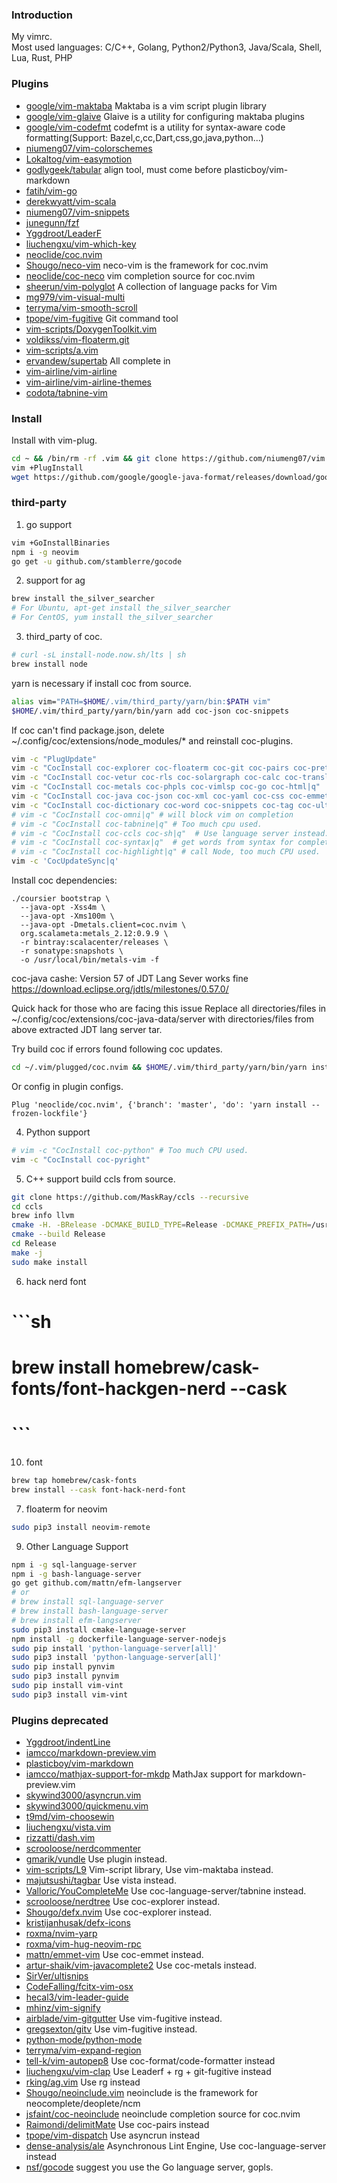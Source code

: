 ### Introduction 
My vimrc.  
Most used languages: C/C++, Golang, Python2/Python3, Java/Scala, Shell, Lua, Rust, PHP  
 
### Plugins 
- [google/vim-maktaba](https://github.com/google/vim-maktaba) Maktaba is a vim script plugin library 
- [google/vim-glaive](https://github.com/google/vim-glaive) Glaive is a utility for configuring maktaba plugins 
- [google/vim-codefmt](https://github.com/google/vim-codefmt) codefmt is a utility for syntax-aware code formatting(Support: Bazel,c,cc,Dart,css,go,java,python...) 
- [niumeng07/vim-colorschemes](https://github.com/niumeng07/vim-colorschemes) 
- [Lokaltog/vim-easymotion](https://github.com/Lokaltog/vim-easymotion) 
- [godlygeek/tabular](https://github.com/godlygeek/tabular) align tool, must come before plasticboy/vim-markdown 
- [fatih/vim-go](https://github.com/fatih/vim-go) 
- [derekwyatt/vim-scala](https://github.com/derekwyatt/vim-scala) 
- [niumeng07/vim-snippets](https://github.com/niumeng07/vim-snippets) 
- [junegunn/fzf](https://github.com/junegunn/fzf) 
- [Yggdroot/LeaderF](https://github.com/Yggdroot/LeaderF) 
- [liuchengxu/vim-which-key](https://github.com/liuchengxu/vim-which-key) 
- [neoclide/coc.nvim](https://github.com/neoclide/coc.nvim) 
- [Shougo/neco-vim](https://github.com/Shougo/neco-vim) neco-vim is the framework for coc.nvim 
- [neoclide/coc-neco](https://github.com/neoclide/coc-neco) vim completion source for coc.nvim 
- [sheerun/vim-polyglot](https://github.com/sheerun/vim-polyglot) A collection of language packs for Vim 
- [mg979/vim-visual-multi](https://github.com/mg979/vim-visual-multi) 
- [terryma/vim-smooth-scroll](https://github.com/terryma/vim-smooth-scroll) 
- [tpope/vim-fugitive](https://github.com/tpope/vim-fugitive) Git command tool 
- [vim-scripts/DoxygenToolkit.vim](https://github.com/vim-scripts/DoxygenToolkit.vim) 
- [voldikss/vim-floaterm.git](https://github.com/voldikss/vim-floaterm.git) 
- [vim-scripts/a.vim](https://github.com/vim-scripts/a.vim) 
- [ervandew/supertab](https://github.com/ervandew/supertab) All complete in <TAB> 
- [vim-airline/vim-airline](https://github.com/vim-airline/vim-airline) 
- [vim-airline/vim-airline-themes](https://github.com/vim-airline/vim-airline-themes) 
- [codota/tabnine-vim](https://github.com/codota/tabnine-vim)
 
### Install 
Install with vim-plug. 
```sh 
cd ~ && /bin/rm -rf .vim && git clone https://github.com/niumeng07/vim.git .vim --recursive
vim +PlugInstall 
wget https://github.com/google/google-java-format/releases/download/google-java-format-1.9/google-java-format-1.9-all-third_party.jar ~/.vim/third_party/format
``` 
 
### third-party 
1. go support 
```sh
vim +GoInstallBinaries
npm i -g neovim
go get -u github.com/stamblerre/gocode
```
 
2. support for ag 
```sh
brew install the_silver_searcher
# For Ubuntu, apt-get install the_silver_searcher
# For CentOS, yum install the_silver_searcher
```
 
3. third_party of coc. 
```sh
# curl -sL install-node.now.sh/lts | sh
brew install node
```
yarn is necessary if install coc from source. 
```sh
alias vim="PATH=$HOME/.vim/third_party/yarn/bin:$PATH vim"
$HOME/.vim/third_party/yarn/bin/yarn add coc-json coc-snippets
```
If coc can't find package.json, delete ~/.config/coc/extensions/node_modules/* and reinstall coc-plugins.
```sh
vim -c "PlugUpdate"
vim -c "CocInstall coc-explorer coc-floaterm coc-git coc-pairs coc-prettier coc-lists coc-marketplace|q"
vim -c "CocInstall coc-vetur coc-rls coc-solargraph coc-calc coc-translator coc-yank|q"
vim -c "CocInstall coc-metals coc-phpls coc-vimlsp coc-go coc-html|q"  # langserver
vim -c "CocInstall coc-java coc-json coc-xml coc-yaml coc-css coc-emmet coc-tslint coc-tsserver|q"
vim -c "CocInstall coc-dictionary coc-word coc-snippets coc-tag coc-ultisnips coc-gocode|q"  # completion
# vim -c "CocInstall coc-omni|q" # will block vim on completion
# vim -c "CocInstall coc-tabnine|q" # Too much cpu used.
# vim -c "CocInstall coc-ccls coc-sh|q"  # Use language server instead.
# vim -c "CocInstall coc-syntax|q"  # get words from syntax for completion, use coc-dictionary/coc-word instead.
# vim -c "CocInstall coc-highlight|q" # call Node, too much CPU used.
vim -c 'CocUpdateSync|q'
```

Install coc dependencies:
```
./coursier bootstrap \
  --java-opt -Xss4m \
  --java-opt -Xms100m \
  --java-opt -Dmetals.client=coc.nvim \
  org.scalameta:metals_2.12:0.9.9 \
  -r bintray:scalacenter/releases \
  -r sonatype:snapshots \
  -o /usr/local/bin/metals-vim -f
```
coc-java cashe:
  Version 57 of JDT Lang Sever works fine
  https://download.eclipse.org/jdtls/milestones/0.57.0/

  Quick hack for those who are facing this issue
  Replace all directories/files in ~/.config/coc/extensions/coc-java-data/server with directories/files from above extracted JDT lang server tar.

Try build coc if errors found following coc updates.
```sh
cd ~/.vim/plugged/coc.nvim && $HOME/.vim/third_party/yarn/bin/yarn install --frozen-lockfile && cd -
```
Or config in plugin configs. 
```vim
Plug 'neoclide/coc.nvim', {'branch': 'master', 'do': 'yarn install --frozen-lockfile'}
```

4. Python support 
```sh
# vim -c "CocInstall coc-python" # Too much CPU used.
vim -c "CocInstall coc-pyright"
```

5. C++ support 
build ccls from source. 
```sh
git clone https://github.com/MaskRay/ccls --recursive
cd ccls
brew info llvm
cmake -H. -BRelease -DCMAKE_BUILD_TYPE=Release -DCMAKE_PREFIX_PATH=/usr/local/Cellar/llvm/<Your Version>/lib/cmake
cmake --build Release
cd Release
make -j
sudo make install
```
 
6. hack nerd font
# ```sh
# brew install homebrew/cask-fonts/font-hackgen-nerd --cask
# ```
10. font
```sh
brew tap homebrew/cask-fonts
brew install --cask font-hack-nerd-font
```

7. floaterm for neovim 
```sh
sudo pip3 install neovim-remote
```
 
9. Other Language Support 
```sh
npm i -g sql-language-server
npm i -g bash-language-server
go get github.com/mattn/efm-langserver
# or
# brew install sql-language-server
# brew install bash-language-server
# brew install efm-langserver
sudo pip3 install cmake-language-server
npm install -g dockerfile-language-server-nodejs
sudo pip install 'python-language-server[all]'
sudo pip3 install 'python-language-server[all]'
sudo pip install pynvim
sudo pip3 install pynvim
sudo pip install vim-vint
sudo pip3 install vim-vint
```


### Plugins deprecated 
- [Yggdroot/indentLine](https://github.com/Yggdroot/indentLine) 
- [iamcco/markdown-preview.vim](https://github.com/iamcco/markdown-preview.vim) 
- [plasticboy/vim-markdown](https://github.com/plasticboy/vim-markdown) 
- [iamcco/mathjax-support-for-mkdp](https://github.com/iamcco/mathjax-support-for-mkdp) MathJax support for markdown-preview.vim 
- [skywind3000/asyncrun.vim](https://github.com/skywind3000/asyncrun.vim) 
- [skywind3000/quickmenu.vim](https://github.com/skywind3000/quickmenu.vim) 
- [t9md/vim-choosewin](https://github.com/t9md/vim-choosewin.git) 
- [liuchengxu/vista.vim](https://github.com/liuchengxu/vista.vim) 
- [rizzatti/dash.vim](https://github.com/rizzatti/dash.vim) 
- [scrooloose/nerdcommenter](https://github.com/scrooloose/nerdcommenter) 
- [gmarik/vundle](https://github.com/gmarik/vundle) Use plugin instead. 
- [vim-scripts/L9](https://github.com/vim-scripts/L9) Vim-script library, Use vim-maktaba instead. 
- [majutsushi/tagbar](https://github.com/majutsushi/tagbar) Use vista instead. 
- [Valloric/YouCompleteMe](https://github.com/Valloric/YouCompleteMe) Use coc-language-server/tabnine instead. 
- [scrooloose/nerdtree](https://github.com/scrooloose/nerdtree) Use coc-explorer instead. 
- [Shougo/defx.nvim](https://github.com/Shougo/defx.nvim) Use coc-explorer instead. 
- [kristijanhusak/defx-icons](https://github.com/kristijanhusak/defx-icons) 
- [roxma/nvim-yarp](https://github.com/roxma/nvim-yarp) 
- [roxma/vim-hug-neovim-rpc](https://github.com/roxma/vim-hug-neovim-rpc) 
- [mattn/emmet-vim](https://github.com/mattn/emmet-vim) Use coc-emmet instead. 
- [artur-shaik/vim-javacomplete2](https://github.com/artur-shaik/vim-javacomplete2) Use coc-metals instead. 
- [SirVer/ultisnips](https://github.com/SirVer/ultisnips) 
- [CodeFalling/fcitx-vim-osx](https://github.com/CodeFalling/fcitx-vim-osx) 
- [hecal3/vim-leader-guide](https://github.com/hecal3/vim-leader-guide) 
- [mhinz/vim-signify](https://github.com/mhinz/vim-signify) 
- [airblade/vim-gitgutter](https://github.com/airblade/vim-gitgutter) Use vim-fugitive instead. 
- [gregsexton/gitv](https://github.com/gregsexton/gitv) Use vim-fugitive instead. 
- [python-mode/python-mode](https://github.com/python-mode/python-mode) 
- [terryma/vim-expand-region](https://github.com/terryma/vim-expand-region) 
- [tell-k/vim-autopep8](https://github.com/tell-k/vim-autopep8) Use coc-format/code-formatter instead 
- [liuchengxu/vim-clap](https://github.com/liuchengxu/vim-clap) Use Leaderf + rg + git-fugitive instead 
- [rking/ag.vim](https://github.com/rking/ag.vim) Use rg instead 
- [Shougo/neoinclude.vim](https://github.com/Shougo/neoinclude.vim) neoinclude is the framework for neocomplete/deoplete/ncm 
- [jsfaint/coc-neoinclude](https://github.com/jsfaint/coc-neoinclude) neoinclude completion source for coc.nvim 
- [Raimondi/delimitMate](https://github.com/Raimondi/delimitMate) Use coc-pairs instead 
- [tpope/vim-dispatch](https://github.com/tpope/vim-dispatch) Use asyncrun instead 
- [dense-analysis/ale](https://github.com/dense-analysis/ale) Asynchronous Lint Engine, Use coc-language-server instead 
- [nsf/gocode](https://github.com/nsf/gocode)  suggest you use the Go language server, gopls.
